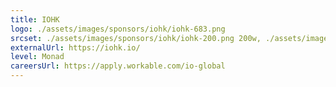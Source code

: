 ```yaml
---
title: IOHK
logo: ./assets/images/sponsors/iohk/iohk-683.png
srcset: ./assets/images/sponsors/iohk/iohk-200.png 200w, ./assets/images/sponsors/iohk/iohk-400.png 400w,   ./assets/images/sponsors/iohk/iohk-683.png 683w
externalUrl: https://iohk.io/
level: Monad
careersUrl: https://apply.workable.com/io-global
---
```

